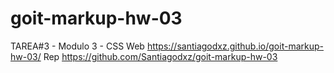 # goit-markup-hw-03
TAREA#3 - Modulo 3 - CSS 
Web https://santiagodxz.github.io/goit-markup-hw-03/
Rep https://github.com/Santiagodxz/goit-markup-hw-03
